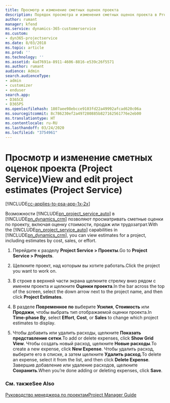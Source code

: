 ```yaml
---
title: Просмотр и изменение сметных оценок проекта
description: Порядок просмотра и изменения сметных оценок проекта в Project Service
author: rumant
manager: kfend
ms.service: dynamics-365-customerservice
ms.custom:
- dyn365-projectservice
ms.date: 8/03/2018
ms.topic: article
ms.prod: ''
ms.technology: ''
ms.assetid: 4ad7691a-8911-4606-8816-e539c26f5571
ms.author: rumant
audience: Admin
search.audienceType:
- admin
- customizer
- enduser
search.app:
- D365CE
- D365PS
ms.openlocfilehash: 1807aee98ebcce9103fd22a49992afcad620c06a
ms.sourcegitcommit: 8c786230ef2a497280885b827162561776e2eb00
ms.translationtype: HT
ms.contentlocale: ru-RU
ms.lasthandoff: 03/24/2020
ms.locfileid: "3754961"
---
```

# <a name="view-and-edit-project-estimates-project-service"></a><span data-ttu-id="8abf6-103">Просмотр и изменение сметных оценок проекта (Project Service)</span><span class="sxs-lookup"><span data-stu-id="8abf6-103">View and edit project estimates (Project Service)</span></span>

[!INCLUDE[cc-applies-to-psa-app-1x-2x](../includes/cc-applies-to-psa-app-1x-2x.md)]

<span data-ttu-id="8abf6-104">Возможности [!INCLUDE[pn_project_service_auto](../includes/pn-project-service-auto.md)] в [!INCLUDE[pn_dynamics_crm](../includes/pn-dynamics-crm.md)] позволяют просматривать сметные оценки по проекту, включая оценку стоимости, продаж или трудозатрат.</span><span class="sxs-lookup"><span data-stu-id="8abf6-104">With the [!INCLUDE[pn_project_service_auto](../includes/pn-project-service-auto.md)] capabilities in [!INCLUDE[pn_dynamics_crm](../includes/pn-dynamics-crm.md)], you can view estimates for a project, including estimates by cost, sales, or effort.</span></span>  
  
1.  <span data-ttu-id="8abf6-105">Перейдите к разделу **Project Service > Проекты**.</span><span class="sxs-lookup"><span data-stu-id="8abf6-105">Go to **Project Service > Projects**.</span></span>  
  
2.  <span data-ttu-id="8abf6-106">Щелкните проект, над которым вы хотите работать.</span><span class="sxs-lookup"><span data-stu-id="8abf6-106">Click the project you want to work on.</span></span>  
  
3.  <span data-ttu-id="8abf6-107">В строке в верхней части экрана щелкните стрелку вниз рядом с именем проекта и щелкните **Оценки проекта**.</span><span class="sxs-lookup"><span data-stu-id="8abf6-107">In the bar across the top of the screen, select the down arrow next to the project name, and then click **Project Estimates**.</span></span>  
  
4.  <span data-ttu-id="8abf6-108">В разделе **Повременное по** выберите **Усилия**, **Стоимость** или **Продажи**, чтобы выбрать тип отображаемой оценки проекта.</span><span class="sxs-lookup"><span data-stu-id="8abf6-108">In **Time-phase By**, select **Effort**, **Cost**, or **Sales** to change which project estimates to display.</span></span>  
  
5.  <span data-ttu-id="8abf6-109">Чтобы добавить или удалить расходы, щелкните **Показать представление сетки**.</span><span class="sxs-lookup"><span data-stu-id="8abf6-109">To add or delete expenses, click **Show Grid View**.</span></span> <span data-ttu-id="8abf6-110">Чтобы создать новый расход, щелкните **Новые расходы**.</span><span class="sxs-lookup"><span data-stu-id="8abf6-110">To create a new expense, click **New Expense**.</span></span> <span data-ttu-id="8abf6-111">Чтобы удалить расход, выберите его в списке, а затем щелкните **Удалить расход**.</span><span class="sxs-lookup"><span data-stu-id="8abf6-111">To delete an expense, select it from the list, and then click **Delete Expense**.</span></span> <span data-ttu-id="8abf6-112">Завершив добавление или удаление расходов, щелкните **Сохранить**.</span><span class="sxs-lookup"><span data-stu-id="8abf6-112">When you’re done adding or deleting expenses, click **Save**.</span></span>  
  
### <a name="see-also"></a><span data-ttu-id="8abf6-113">См. также</span><span class="sxs-lookup"><span data-stu-id="8abf6-113">See Also</span></span>  
 [<span data-ttu-id="8abf6-114">Руководство менеджера по проектам</span><span class="sxs-lookup"><span data-stu-id="8abf6-114">Project Manager Guide</span></span>](../project-service/project-manager-guide.md)

